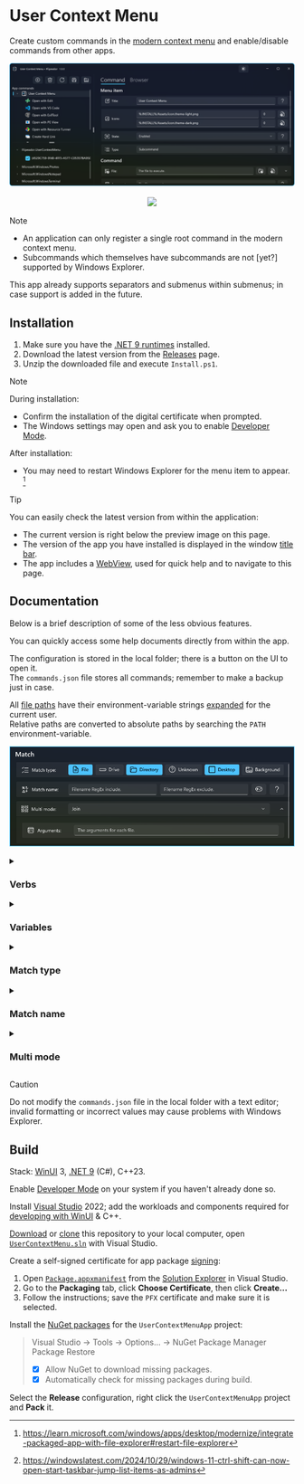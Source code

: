 # User Context Menu

Create custom commands in the [modern context menu][contextmenu] and enable/disable commands from other apps.

<p align="center">
  <img alt="Preview" src="assets/preview.png"> <br/> <br/>
  <a href="https://github.com/flipeador/user-context-menu/releases/download/v1.0.0/package.x64.zip">
    <img src="https://img.shields.io/badge/Releases-Direct download (v1.0.0)-orange.svg?style=for-the-badge"/>
  </a>
</p>

> [!NOTE]
> - An application can only register a single root command in the modern context menu.
> - Subcommands which themselves have subcommands are not [yet?] supported by Windows Explorer.
>
> This app already supports separators and submenus within submenus; in case support is added in the future.

## Installation

1. Make sure you have the [.NET 9 runtimes][netrt] installed.
2. Download the latest version from the [Releases][releases] page.
3. Unzip the downloaded file and execute `Install.ps1`.

> [!NOTE]
> During installation:
> - Confirm the installation of the digital certificate when prompted.
> - The Windows settings may open and ask you to enable [Developer Mode][devmode].
>
> After installation:
> - You may need to restart Windows Explorer for the menu item to appear. [^1]

> [!TIP]
> You can easily check the latest version from within the application:
> - The current version is right below the preview image on this page.
> - The version of the app you have installed is displayed in the window [title bar][titlebar].
> - The app includes a [WebView][webview], used for quick help and to navigate to this page.

## Documentation

Below is a brief description of some of the less obvious features.

You can quickly access some help documents directly from within the app.

The configuration is stored in the local folder; there is a button on the UI to open it. \
The `commands.json` file stores all commands; remember to make a backup just in case.

All [file paths][fpathfmt] have their environment-variable strings [expanded][expenvstr] for the current user. \
Relative paths are converted to absolute paths by searching the `PATH` environment-variable.

<p align="center">
  <img alt="Preview" src="assets/preview-match.png">
</p>

<details>
<summary><h3>Verbs</h3></summary>

Specifies the action to be performed on the file to execute. \
The set of available verbs depends on the particular file or folder.

A special verb `MsgBox` has been added to make it easy to test your commands. \
Instead of executing the specified file, it will simply display an informational message.

The `RunAs` verb is enforced when the user invokes the command while pressing
<kbd><kbd>CTRL</kbd>+<kbd>SHIFT</kbd></kbd>. [^2]

<https://learn.microsoft.com/en-us/windows/win32/api/shellapi/nf-shellapi-shellexecutew#:~:text=the%20action%20to%20be%20performed>

<https://learn.microsoft.com/en-us/windows/win32/api/shellapi/ns-shellapi-shellexecuteinfow#:~:text=the%20action%20to%20be%20performed>

</details>

<details>
<summary><h3>Variables</h3></summary>

The variables described in the tables below can be specified in some controls.

You can also specify user and system variables; see [`environment-variables-editor`][envvars].

#### General

The background path is empty in locations such as `This PC` and `Quick Access`. \
To display the context menu in these locations, enable `Unknown` in **Match type**.

| Variable | Description |
| --- | --- |
| [`%:LOCAL%`][local] | The app's local data folder path. |
| [`%:INSTALL%`][install] | The app's install folder path. |
| `%:DESKTOP%` | The desktop folder path for the current user. |
| `%:BACKGROUND%` | The location where the menu is invoked. |

#### Arguments

The following variables are only available in the arguments.

| Variable | Description |
| --- | --- |
| [`%:PARENT%`][parent] | The path of the parent path. |
| `%:PATH%` | The path of the file or directory. |
| [`%:NAME%`][name] | The name of the file or directory. |
| [`%:STEM%`][stem] | The filename without the final extension. |
| [`%:EXT%`][ext] | The file extension path component. |

</details>

<details>
<summary><h3>Match type</h3></summary>

Specifies where the context menu should be displayed.

| Match type | Description |
| --- | --- |
| `File` | The selection consists of one or more files. |
| `Drive` | The selection consists of one or more drives. |
| `Directory` | The selection consists of one or more folders. |
| `Unknown` | Unknown location (e.g. `This PC` and `Quick Access`) |
| `Desktop` | The actual desktop; not displayed in the file explorer.  |
| `Background` | The background directory; no files or folders selected. |

</details>

<details>
<summary><h3>Match name</h3></summary>

Specifies inclusion and exclusion [RegEx][regex] filters on the name of the selected items.

This is especially useful to display the context menu depending on the file extension.

For example, the following regular expression is for images:

```
\.(jpe?g|gif|tiff|a?png|webp|avif|jxl)$
```

</details>

<details>
<summary><h3>Multi mode</h3></summary>

Specifies the behavior when multiple items are selected.

| Mode | Description |
| --- | --- |
| `Off` | Hide the context menu if `>1` items are selected. |
| `Each` | Execute the file individually for each selected item. |
| `Join` | Execute the file once; items are concatenated with a space. |

The arguments in this section are useful when using the `Join` mode.

For example, if you need to prefix the items with `-f`:

> File: `cmd.exe` \
> Arguments: `/k echo %:PATH%` \
> Multi mode arguments: `-f "%:PATH%"`
>
> Result for two items: `-f "x.txt" -f "y.txt"`

If `%:PATH%` is surrounded with quotes in the main arguments, the result will be:

```
"-f "x.txt" -f "y.txt""
```

Therefore, avoid quotation marks in the main arguments when using `Each` and `Join` modes .

</details>

> [!CAUTION]
> Do not modify the `commands.json` file in the local folder with a text editor; \
> invalid formatting or incorrect values may cause problems with Windows Explorer.

## Build

Stack: [WinUI][winui] 3, [.NET 9][net9] (C#), C++23.

Enable [Developer Mode][devmode] on your system if you haven't already done so.

Install [Visual Studio][vs] 2022; add the workloads and components required for [developing with WinUI][winuigs] & C++.

[Download][downl] or [clone][clone] this repository to your local computer, open [`UserContextMenu.sln`](src/UserContextMenu.sln) with Visual Studio.

Create a self-signed certificate for app package [signing][signing]:
1. Open [`Package.appxmanifest`](src/UserContextMenuApp/Package.Release.appxmanifest) from the [Solution Explorer][solexpl] in Visual Studio.
2. Go to the **Packaging** tab, click **Choose Certificate**, then click **Create...**
3. Follow the instructions; save the `PFX` certificate and make sure it is selected.

Install the [NuGet packages](src/UserContextMenuApp/UserContextMenuApp.csproj) for the `UserContextMenuApp` project:
> Visual Studio → Tools → Options… → NuGet Package Manager \
> Package Restore
> - [x] Allow NuGet to download missing packages.
> - [x] Automatically check for missing packages during build.

Select the **Release** configuration, right click the `UserContextMenuApp` project and **Pack** it.

[^1]: <https://learn.microsoft.com/windows/apps/desktop/modernize/integrate-packaged-app-with-file-explorer#restart-file-explorer>
[^2]: <https://windowslatest.com/2024/10/29/windows-11-ctrl-shift-can-now-open-start-taskbar-jump-list-items-as-admins>

<!-- Reference Links -->
[vs]: https://visualstudio.microsoft.com
[net9]: https://dotnet.microsoft.com/download/dotnet/9.0
[netrt]: https://learn.microsoft.com/dotnet/core/install/windows#install-the-runtime
[envvars]: https://github.com/flipeador/environment-variables-editor
[releases]: https://github.com/flipeador/user-context-menu/releases

[regex]: https://regular-expressions.info
[parent]: https://en.cppreference.com/w/cpp/filesystem/path/parent_path.html
[name]: https://en.cppreference.com/w/cpp/filesystem/path/filename.html
[stem]: https://en.cppreference.com/w/cpp/filesystem/path/stem.html
[ext]: https://en.cppreference.com/w/cpp/filesystem/path/extension.html

[winui]: https://github.com/Microsoft/microsoft-ui-xaml
[winuigs]: https://learn.microsoft.com/windows/apps/get-started/start-here
[signing]: https://learn.microsoft.com/windows/msix/package/create-certificate-package-signing
[solexpl]: https://learn.microsoft.com/visualstudio/ide/use-solution-explorer
[devmode]: https://learn.microsoft.com/windows/apps/get-started/enable-your-device-for-development
[webview]: https://learn.microsoft.com/en-us/windows/winui/api/microsoft.ui.xaml.controls.webview2
[titlebar]: https://learn.microsoft.com/windows/windows-app-sdk/api/winrt/microsoft.ui.xaml.controls.titlebar
[fpathfmt]: https://learn.microsoft.com/dotnet/standard/io/file-path-formats
[expenvstr]: https://learn.microsoft.com/windows/win32/api/processenv/nf-processenv-expandenvironmentstringsw
[contextmenu]: https://learn.microsoft.com/windows/apps/get-started/make-apps-great-for-windows#context-menus

[local]: https://learn.microsoft.com/uwp/api/windows.storage.applicationdata.localfolder
[install]: https://learn.microsoft.com/uwp/api/windows.applicationmodel.package.installedlocation

[downl]: https://github.com/flipeador/user-context-menu/archive/refs/heads/main.zip
[clone]: https://docs.github.com/en/repositories/creating-and-managing-repositories/cloning-a-repository
